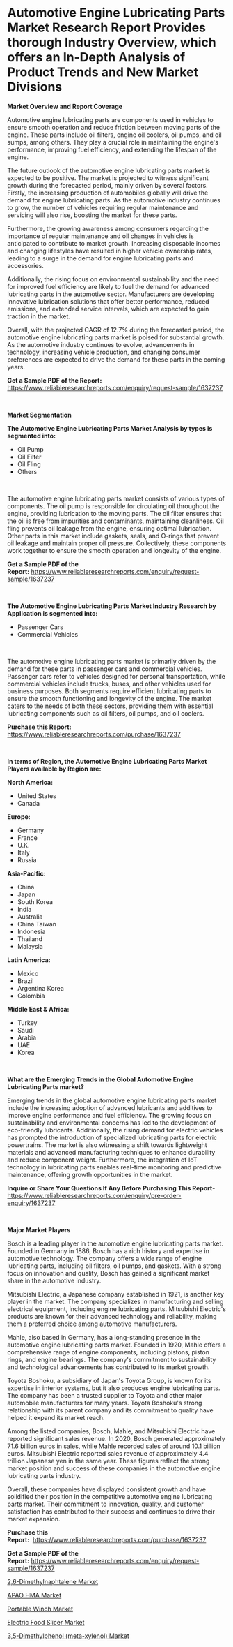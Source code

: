 <p><h1>Automotive Engine Lubricating Parts Market Research Report Provides thorough Industry Overview, which offers an In-Depth Analysis of Product Trends and New Market Divisions</h1></p><p><strong>Market Overview and Report Coverage</strong></p>
<p><p>Automotive engine lubricating parts are components used in vehicles to ensure smooth operation and reduce friction between moving parts of the engine. These parts include oil filters, engine oil coolers, oil pumps, and oil sumps, among others. They play a crucial role in maintaining the engine's performance, improving fuel efficiency, and extending the lifespan of the engine.</p><p>The future outlook of the automotive engine lubricating parts market is expected to be positive. The market is projected to witness significant growth during the forecasted period, mainly driven by several factors. Firstly, the increasing production of automobiles globally will drive the demand for engine lubricating parts. As the automotive industry continues to grow, the number of vehicles requiring regular maintenance and servicing will also rise, boosting the market for these parts.</p><p>Furthermore, the growing awareness among consumers regarding the importance of regular maintenance and oil changes in vehicles is anticipated to contribute to market growth. Increasing disposable incomes and changing lifestyles have resulted in higher vehicle ownership rates, leading to a surge in the demand for engine lubricating parts and accessories.</p><p>Additionally, the rising focus on environmental sustainability and the need for improved fuel efficiency are likely to fuel the demand for advanced lubricating parts in the automotive sector. Manufacturers are developing innovative lubrication solutions that offer better performance, reduced emissions, and extended service intervals, which are expected to gain traction in the market.</p><p>Overall, with the projected CAGR of 12.7% during the forecasted period, the automotive engine lubricating parts market is poised for substantial growth. As the automotive industry continues to evolve, advancements in technology, increasing vehicle production, and changing consumer preferences are expected to drive the demand for these parts in the coming years.</p></p>
<p><strong>Get a Sample PDF of the Report:</strong> <a href="https://www.reliableresearchreports.com/enquiry/request-sample/1637237">https://www.reliableresearchreports.com/enquiry/request-sample/1637237</a></p>
<p>&nbsp;</p>
<p><strong>Market Segmentation</strong></p>
<p><strong>The Automotive Engine Lubricating Parts Market Analysis by types is segmented into:</strong></p>
<p><ul><li>Oil Pump</li><li>Oil Filter</li><li>Oil Fling</li><li>Others</li></ul></p>
<p>&nbsp;</p>
<p><p>The automotive engine lubricating parts market consists of various types of components. The oil pump is responsible for circulating oil throughout the engine, providing lubrication to the moving parts. The oil filter ensures that the oil is free from impurities and contaminants, maintaining cleanliness. Oil fling prevents oil leakage from the engine, ensuring optimal lubrication. Other parts in this market include gaskets, seals, and O-rings that prevent oil leakage and maintain proper oil pressure. Collectively, these components work together to ensure the smooth operation and longevity of the engine.</p></p>
<p><strong>Get a Sample PDF of the Report:</strong>&nbsp;<a href="https://www.reliableresearchreports.com/enquiry/request-sample/1637237">https://www.reliableresearchreports.com/enquiry/request-sample/1637237</a></p>
<p>&nbsp;</p>
<p><strong>The Automotive Engine Lubricating Parts Market Industry Research by Application is segmented into:</strong></p>
<p><ul><li>Passenger Cars</li><li>Commercial Vehicles</li></ul></p>
<p>&nbsp;</p>
<p><p>The automotive engine lubricating parts market is primarily driven by the demand for these parts in passenger cars and commercial vehicles. Passenger cars refer to vehicles designed for personal transportation, while commercial vehicles include trucks, buses, and other vehicles used for business purposes. Both segments require efficient lubricating parts to ensure the smooth functioning and longevity of the engine. The market caters to the needs of both these sectors, providing them with essential lubricating components such as oil filters, oil pumps, and oil coolers.</p></p>
<p><strong>Purchase this Report:</strong>&nbsp; <a href="https://www.reliableresearchreports.com/purchase/1637237">https://www.reliableresearchreports.com/purchase/1637237</a></p>
<p>&nbsp;</p>
<p><strong>In terms of Region, the Automotive Engine Lubricating Parts Market Players available by Region are:</strong></p>
<p>
    <p> <strong> North America: </strong>
        <ul>
            <li>United States</li>
            <li>Canada</li>
        </ul>
        </p> 
    <p> <strong> Europe: </strong>
        <ul>
            <li>Germany</li>
            <li>France</li>
            <li>U.K.</li>
            <li>Italy</li>
            <li>Russia</li>
        </ul>
        </p> 
    <p> <strong> Asia-Pacific: </strong>
        <ul>
            <li>China</li>
            <li>Japan</li>
            <li>South Korea</li>
            <li>India</li>
            <li>Australia</li>
            <li>China Taiwan</li>
            <li>Indonesia</li>
            <li>Thailand</li>
            <li>Malaysia</li>
        </ul>
        </p> 
    <p> <strong> Latin America: </strong>
        <ul>
            <li>Mexico</li>
            <li>Brazil</li>
            <li>Argentina Korea</li>
            <li>Colombia</li>
        </ul>
        </p> 
    <p> <strong> Middle East & Africa: </strong>
        <ul>
            <li>Turkey</li>
            <li>Saudi</li>
            <li>Arabia</li>
            <li>UAE</li>
            <li>Korea</li>
        </ul>
    </p>
    </p>
<p>&nbsp;</p>
<p><strong>What are the Emerging Trends in the Global Automotive Engine Lubricating Parts market?</strong></p>
<p><p>Emerging trends in the global automotive engine lubricating parts market include the increasing adoption of advanced lubricants and additives to improve engine performance and fuel efficiency. The growing focus on sustainability and environmental concerns has led to the development of eco-friendly lubricants. Additionally, the rising demand for electric vehicles has prompted the introduction of specialized lubricating parts for electric powertrains. The market is also witnessing a shift towards lightweight materials and advanced manufacturing techniques to enhance durability and reduce component weight. Furthermore, the integration of IoT technology in lubricating parts enables real-time monitoring and predictive maintenance, offering growth opportunities in the market.</p></p>
<p><strong>Inquire or Share Your Questions If Any Before Purchasing This Report</strong>- <a href="https://www.reliableresearchreports.com/enquiry/pre-order-enquiry/1637237">https://www.reliableresearchreports.com/enquiry/pre-order-enquiry/1637237</a></p>
<p>&nbsp;</p>
<p><strong>Major Market Players</strong></p>
<p><p>Bosch is a leading player in the automotive engine lubricating parts market. Founded in Germany in 1886, Bosch has a rich history and expertise in automotive technology. The company offers a wide range of engine lubricating parts, including oil filters, oil pumps, and gaskets. With a strong focus on innovation and quality, Bosch has gained a significant market share in the automotive industry.</p><p>Mitsubishi Electric, a Japanese company established in 1921, is another key player in the market. The company specializes in manufacturing and selling electrical equipment, including engine lubricating parts. Mitsubishi Electric's products are known for their advanced technology and reliability, making them a preferred choice among automotive manufacturers.</p><p>Mahle, also based in Germany, has a long-standing presence in the automotive engine lubricating parts market. Founded in 1920, Mahle offers a comprehensive range of engine components, including pistons, piston rings, and engine bearings. The company's commitment to sustainability and technological advancements has contributed to its market growth.</p><p>Toyota Boshoku, a subsidiary of Japan's Toyota Group, is known for its expertise in interior systems, but it also produces engine lubricating parts. The company has been a trusted supplier to Toyota and other major automobile manufacturers for many years. Toyota Boshoku's strong relationship with its parent company and its commitment to quality have helped it expand its market reach.</p><p>Among the listed companies, Bosch, Mahle, and Mitsubishi Electric have reported significant sales revenue. In 2020, Bosch generated approximately 71.6 billion euros in sales, while Mahle recorded sales of around 10.1 billion euros. Mitsubishi Electric reported sales revenue of approximately 4.4 trillion Japanese yen in the same year. These figures reflect the strong market position and success of these companies in the automotive engine lubricating parts industry.</p><p>Overall, these companies have displayed consistent growth and have solidified their position in the competitive automotive engine lubricating parts market. Their commitment to innovation, quality, and customer satisfaction has contributed to their success and continues to drive their market expansion.</p></p>
<p><strong>Purchase this Report:</strong>&nbsp;&nbsp;<a href="https://www.reliableresearchreports.com/purchase/1637237">https://www.reliableresearchreports.com/purchase/1637237</a></p>
<p></p>
<p><strong>Get a Sample PDF of the Report:</strong>&nbsp;<a href="https://www.reliableresearchreports.com/enquiry/request-sample/1637237">https://www.reliableresearchreports.com/enquiry/request-sample/1637237</a></p>
<p><p><a href="https://www.linkedin.com/pulse/26-dimethylnaphtalene-market-research-report-provides-ljace/">2,6-Dimethylnaphtalene Market</a></p><p><a href="https://www.linkedin.com/pulse/apao-hma-market-size-share-amp-trends-analysis-report-application-s4ixe/">APAO HMA Market</a></p><p><a href="https://medium.com/@truly.fight.must/portable-winch-market-size-growth-forecast-2023-2030-03c8537c64b5">Portable Winch Market</a></p><p><a href="https://medium.com/@weave.begin.honor/electric-food-slicer-market-size-growth-forecast-2023-2030-a56c9539f051">Electric Food Slicer Market</a></p><p><a href="https://www.linkedin.com/pulse/35-dimethylphenol-meta-xylenol-market-research-report-yjg9e/">3,5-Dimethylphenol (meta-xylenol) Market</a></p></p>
